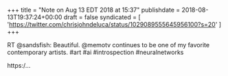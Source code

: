 +++
title = "Note on Aug 13 EDT 2018 at 15:37"
publishdate = 2018-08-13T19:37:24+00:00
draft = false
syndicated = [ 'https://twitter.com/chrisjohndeluca/status/1029089555645956100?s=20' ]
+++

RT @sandsfish: Beautiful. @memotv continues to be one of my favorite contemporary artists. #art #ai #introspection #neuralnetworks

https:/…
